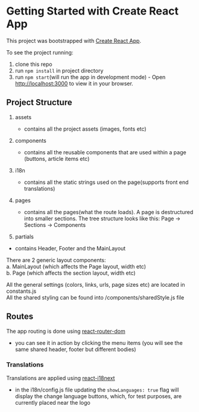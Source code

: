 # Getting Started with Create React App

This project was bootstrapped with [Create React App](https://github.com/facebook/create-react-app).

To see the project running:
1. clone this repo
2. run `npm install` in project directory
3. run `npm start`(will run the app in development mode) - Open [http://localhost:3000](http://localhost:3000) to view it in your browser.

## Project Structure

1. assets 
   - contains all the project assets (images, fonts etc)

2. components
   - contains all the reusable components that are used within a page (buttons, article items etc)

3. i18n 
   - contains all the static strings used on the page(supports front end translations)

4. pages
   - contains all the pages(what the route loads). A page is destructured into smaller sections. The tree structure looks like this:
  Page -> Sections -> Components

5. partials
  - contains Header, Footer and the MainLayout

There are 2 generic layout components:  
  a. MainLayout (which affects the Page layout, width etc)  
  b. Page (which affects the section layout, width etc)  

All the general settings (colors, links, urls, page sizes etc) are located in constants.js  
All the shared styling can be found into /components/sharedStyle.js file

## Routes
The app routing is done using [react-router-dom](https://www.npmjs.com/package/react-router-dom)
  - you can see it in action by clicking the menu items (you will see the same shared header, footer but different bodies)

### Translations
Translations are applied using [react-i18next](https://www.npmjs.com/package/react-i18next)
   - in the i18n/config.js file updating the `showLanguages: true` flag will display the change language buttons, which, for test purposes, are currently placed near the logo

